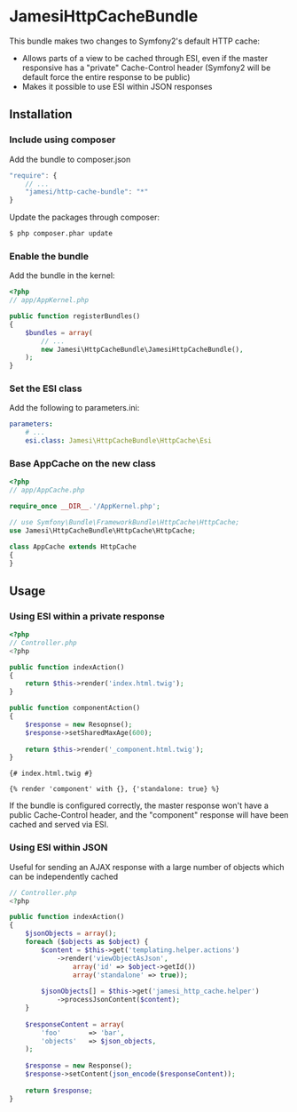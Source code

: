 JamesiHttpCacheBundle
=====================

This bundle makes two changes to Symfony2's default HTTP cache:

* Allows parts of a view to be cached through ESI, even if the master responsive has a "private" Cache-Control header (Symfony2 will be default force the entire response to be public)
* Makes it possible to use ESI within JSON responses

## Installation

### Include using composer

Add the bundle to composer.json

``` js
"require": {
    // ...
    "jamesi/http-cache-bundle": "*"
}
```

Update the packages through composer:

``` bash
$ php composer.phar update
```

### Enable the bundle

Add the bundle in the kernel:

``` php
<?php
// app/AppKernel.php

public function registerBundles()
{
    $bundles = array(
        // ...
        new Jamesi\HttpCacheBundle\JamesiHttpCacheBundle(),
    );
}
```

### Set the ESI class

Add the following to parameters.ini:

``` yaml
parameters:
    # ...
    esi.class: Jamesi\HttpCacheBundle\HttpCache\Esi
```

### Base AppCache on the new class

``` php
<?php
// app/AppCache.php

require_once __DIR__.'/AppKernel.php';

// use Symfony\Bundle\FrameworkBundle\HttpCache\HttpCache;
use Jamesi\HttpCacheBundle\HttpCache\HttpCache;

class AppCache extends HttpCache
{
}
```

## Usage

### Using ESI within a private response

``` php
<?php
// Controller.php
<?php

public function indexAction()
{
    return $this->render('index.html.twig');
}

public function componentAction()
{
    $response = new Resopnse();
    $response->setSharedMaxAge(600);
    
    return $this->render('_component.html.twig');
}
```

``` twig
{# index.html.twig #}

{% render 'component' with {}, {'standalone: true} %}
```

If the bundle is configured correctly, the master response won't have a
public Cache-Control header, and the "component" response will have been
cached and served via ESI.

### Using ESI within JSON

Useful for sending an AJAX response with a large number of objects which
can be independently cached

``` php
// Controller.php
<?php

public function indexAction()
{
    $jsonObjects = array();
    foreach ($objects as $object) {
        $content = $this->get('templating.helper.actions')
            ->render('viewObjectAsJson', 
                array('id' => $object->getId())
                array('standalone' => true));
                
        $jsonObjects[] = $this->get('jamesi_http_cache.helper')
            ->processJsonContent($content);
    }
    
    $responseContent = array(
        'foo'       => 'bar',
        'objects'   => $json_objects,
    );
    
    $response = new Response();
    $response->setContent(json_encode($responseContent));
    
    return $response;
}
```
